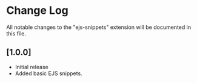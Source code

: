 # Change Log
All notable changes to the "ejs-snippets" extension will be documented in this file.

## [1.0.0]
- Initial release
- Added basic EJS snippets.
